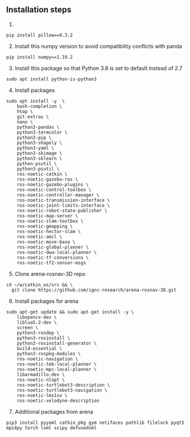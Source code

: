 ## Installation steps
1)
```shell
pip install pillow==8.3.2
```
2) Install this numpy version to avoid compatibility conflicts with panda
```shell
pip install numpy==1.19.2 
```
3) Install this package so that Python 3.8 is set to default instead of 2.7
```shell
sudo apt install python-is-python3
```
4) Install packages
```shell
sudo apt install -y  \
	bash-completion \
	htop \
	git-extras \
	nano \
	python3-pandas \
	python3-termcolor \
	python3-pip \
	python3-shapely \
	python3-yaml \
	python3-skimage \
	python3-sklearn \
	python-psutil \
	python3-psutil \
	ros-noetic-catkin \
	ros-noetic-gazebo-ros \
	ros-noetic-gazebo-plugins \
	ros-noetic-control-toolbox \
	ros-noetic-controller-manager \
	ros-noetic-transmission-interface \
	ros-noetic-joint-limits-interface \
	ros-noetic-robot-state-publisher \
	ros-noetic-map-server \
	ros-noetic-slam-toolbox \
	ros-noetic-gmapping \
	ros-noetic-hector-slam \
	ros-noetic-amcl \
	ros-noetic-move-base \
	ros-noetic-global-planner \
	ros-noetic-dwa-local-planner \
	ros-noetic-tf-conversions \
	ros-noetic-tf2-sensor-msgs 
```
5) Clone arena-rosnav-3D repo
```shell
cd ~/w/catkin_ws/src && \
  git clone https://github.com/ignc-research/arena-rosnav-3D.git
```
6) Install packages for arena
```shell
sudo apt-get update && sudo apt-get install -y \
	libopencv-dev \
	liblua5.2-dev \
	screen \
	python3-rosdep \
	python3-rosinstall \
	python3-rosinstall-generator \
	build-essential \
	python3-rospkg-modules \
	ros-noetic-navigation \
	ros-noetic-teb-local-planner \
	ros-noetic-mpc-local-planner \
	libarmadillo-dev \
	ros-noetic-nlopt \
	ros-noetic-turtlebot3-description \
	ros-noetic-turtlebot3-navigation \
	ros-noetic-lms1xx \
	ros-noetic-velodyne-description 
```
7) Additional packages from arena
```shell		
pip3 install pyyaml catkin_pkg gym netifaces pathlib filelock pyqt5 mpi4py torch lxml scipy defusedxml
```
